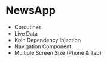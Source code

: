 # NewsApp

* Coroutines
* Live Data
* Koin Dependency Injection
* Navigation Component
* Multiple Screen Size (Phone & Tab)
